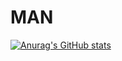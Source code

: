 # MAN
[![Anurag's GitHub stats](https://github-readme-stats.vercel.app/api?username=malinphy)](https://github.com/malinphy)
